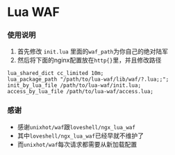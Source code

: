 # Lua WAF


### 使用说明

1. 首先修改 `init.lua` 里面的`waf_path`为你自己的绝对陆军
2. 然后将下面的nginx配置放在`http{}`里，并且修改路径

```nginx
lua_shared_dict cc_limited 10m;
lua_package_path "/path/to/lua-waf/lib/waf/?.lua;;";
init_by_lua_file /path/to/lua-waf/init.lua;
access_by_lua_file /path/to/lua-waf/access.lua;
```

### 感谢

* 感谢`unixhot/waf`跟`loveshell/ngx_lua_waf`
* 其中`loveshell/ngx_lua_waf`已经早就不维护了
* 而`unixhot/waf`每次请求都需要从新加载配置
